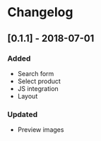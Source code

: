 # Changelog

## [0.1.1] - 2018-07-01
### Added
- Search form 
- Select product
- JS integration
- Layout
### Updated
- Preview images